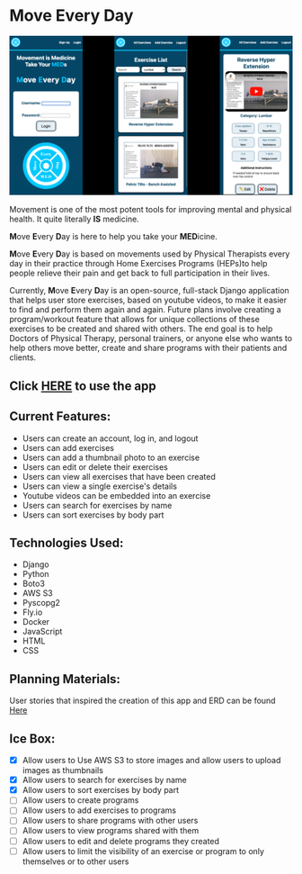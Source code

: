 # Move Every Day

![Move Every Day](./main_app/static/images/med_screenshots.png "Move Eevery Day Screenshots")

Movement is one of the most potent tools for improving mental and physical health. It quite literally **IS** medicine. 

**M**ove **E**very **D**ay is here to help you take your **MED**icine.

**M**ove **E**very **D**ay is based on movements used by Physical Therapists every day in their practice through Home Exercises Programs (HEPs)to help people relieve their pain and get back to full participation in their lives.

Currently, **M**ove **E**very **D**ay is an open-source, full-stack Django application that helps user store exercises, based on youtube videos, to make it easier to find and perform them again and again. Future plans involve creating a program/workout feature that allows for unique collections of these exercises to be created and shared with others. The end goal is to help Doctors of Physical Therapy, personal trainers, or anyone else who wants to help others move better, create and share programs with their patients and clients.



## Click **[HERE](https://njman-move-every-day.fly.dev/)** to use the app

## **Current Features:**
* Users can create an account, log in, and logout
* Users can add exercises
* Users can add a thumbnail photo to an exercise
* Users can edit or delete their exercises
* Users can view all exercises that have been created
* Users can view a single exercise's details
* Youtube videos can be embedded into an exercise
* Users can search for exercises by name
* Users can sort exercises by body part


## **Technologies Used:**

* Django
* Python
* Boto3
* AWS S3
* Pyscopg2
* Fly.io
* Docker
* JavaScript
* HTML
* CSS

## **Planning Materials:**
User stories that inspired the creation of this app and ERD can be found [Here](https://trello.com/b/RxlLJJZg/move-every-day)


## **Ice Box:**
* [x] Allow users to Use AWS S3 to store images and allow users to upload images as thumbnails 
* [x] Allow users to search for exercises by name
* [x] Allow users to sort exercises by body part
* [ ] Allow users to create programs
* [ ] Allow users to add exercises to programs
* [ ] Allow users to share programs with other users
* [ ] Allow users to view programs shared with them
* [ ] Allow users to edit and delete programs they created
* [ ] Allow users to limit the visibility of an exercise or program to only themselves or to other users
